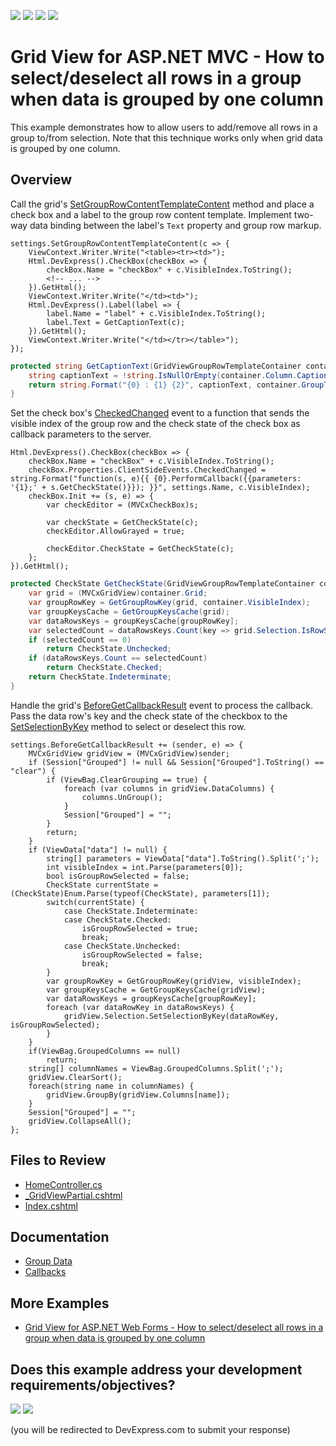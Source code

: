 <!-- default badges list -->
![](https://img.shields.io/endpoint?url=https://codecentral.devexpress.com/api/v1/VersionRange/128550402/24.2.1%2B)
[![](https://img.shields.io/badge/Open_in_DevExpress_Support_Center-FF7200?style=flat-square&logo=DevExpress&logoColor=white)](https://supportcenter.devexpress.com/ticket/details/T362032)
[![](https://img.shields.io/badge/📖_How_to_use_DevExpress_Examples-e9f6fc?style=flat-square)](https://docs.devexpress.com/GeneralInformation/403183)
[![](https://img.shields.io/badge/💬_Leave_Feedback-feecdd?style=flat-square)](#does-this-example-address-your-development-requirementsobjectives)
<!-- default badges end -->
# Grid View for ASP.NET MVC - How to select/deselect all rows in a group when data is grouped by one column

This example demonstrates how to allow users to add/remove all rows in a group to/from selection. Note that this technique works only when grid data is grouped by one column.

## Overview

Call the grid's [SetGroupRowContentTemplateContent](https://docs.devexpress.com/AspNetMvc/DevExpress.Web.Mvc.GridViewSettings.SetGroupRowContentTemplateContent.overloads) method and place a check box and a label to the group row content template. Implement two-way data binding between the label's `Text` property and group row markup.

```cshtml
settings.SetGroupRowContentTemplateContent(c => {
    ViewContext.Writer.Write("<table><tr><td>");
    Html.DevExpress().CheckBox(checkBox => {
        checkBox.Name = "checkBox" + c.VisibleIndex.ToString();
        <!-- ... -->
    }).GetHtml();
    ViewContext.Writer.Write("</td><td>");
    Html.DevExpress().Label(label => {
        label.Name = "label" + c.VisibleIndex.ToString();
        label.Text = GetCaptionText(c);
    }).GetHtml();
    ViewContext.Writer.Write("</td></tr></table>");
});
```

```cs
protected string GetCaptionText(GridViewGroupRowTemplateContainer container) {
    string captionText = !string.IsNullOrEmpty(container.Column.Caption) ? container.Column.Caption : container.Column.FieldName;
    return string.Format("{0} : {1} {2}", captionText, container.GroupText, container.SummaryText);
}
```

Set the check box's [CheckedChanged](https://docs.devexpress.com/AspNet/DevExpress.Web.CheckEditClientSideEvents.CheckedChanged) event to a function that sends the visible index of the group row and the check state of the check box as callback parameters to the server.

```cshtml
Html.DevExpress().CheckBox(checkBox => {
    checkBox.Name = "checkBox" + c.VisibleIndex.ToString();
    checkBox.Properties.ClientSideEvents.CheckedChanged = string.Format("function(s, e){{ {0}.PerformCallback({{parameters: '{1};' + s.GetCheckState()}}); }}", settings.Name, c.VisibleIndex);
    checkBox.Init += (s, e) => {
        var checkEditor = (MVCxCheckBox)s;

        var checkState = GetCheckState(c);
        checkEditor.AllowGrayed = true;

        checkEditor.CheckState = GetCheckState(c);
    };
}).GetHtml();
```

```cs
protected CheckState GetCheckState(GridViewGroupRowTemplateContainer container) {
    var grid = (MVCxGridView)container.Grid;
    var groupRowKey = GetGroupRowKey(grid, container.VisibleIndex);
    var groupKeysCache = GetGroupKeysCache(grid);
    var dataRowsKeys = groupKeysCache[groupRowKey];
    var selectedCount = dataRowsKeys.Count(key => grid.Selection.IsRowSelectedByKey(key));
    if (selectedCount == 0)
        return CheckState.Unchecked;
    if (dataRowsKeys.Count == selectedCount)
        return CheckState.Checked;
    return CheckState.Indeterminate;
}
```

Handle the grid's [BeforeGetCallbackResult](https://docs.devexpress.com/AspNetMvc/DevExpress.Web.Mvc.GridSettingsBase.BeforeGetCallbackResult) event to process the callback. Pass the data row's key and the check state of the checkbox to the [SetSelectionByKey](https://docs.devexpress.com/AspNet/DevExpress.Web.Data.WebDataSelection.SetSelectionByKey(System.Object-System.Boolean)) method to select or deselect this row.

```cshtml
settings.BeforeGetCallbackResult += (sender, e) => {
    MVCxGridView gridView = (MVCxGridView)sender;
    if (Session["Grouped"] != null && Session["Grouped"].ToString() == "clear") {
        if (ViewBag.ClearGrouping == true) {
            foreach (var columns in gridView.DataColumns) {
                columns.UnGroup();
            }
            Session["Grouped"] = "";
        }
        return;
    }
    if (ViewData["data"] != null) {
        string[] parameters = ViewData["data"].ToString().Split(';');
        int visibleIndex = int.Parse(parameters[0]);
        bool isGroupRowSelected = false;
        CheckState currentState = (CheckState)Enum.Parse(typeof(CheckState), parameters[1]);
        switch(currentState) {
            case CheckState.Indeterminate:
            case CheckState.Checked:
                isGroupRowSelected = true;
                break;
            case CheckState.Unchecked:
                isGroupRowSelected = false;
                break;
        }
        var groupRowKey = GetGroupRowKey(gridView, visibleIndex);
        var groupKeysCache = GetGroupKeysCache(gridView);
        var dataRowsKeys = groupKeysCache[groupRowKey];
        foreach (var dataRowKey in dataRowsKeys) {
            gridView.Selection.SetSelectionByKey(dataRowKey, isGroupRowSelected);
        }
    }
    if(ViewBag.GroupedColumns == null)
        return;
    string[] columnNames = ViewBag.GroupedColumns.Split(';');
    gridView.ClearSort();
    foreach(string name in columnNames) {
        gridView.GroupBy(gridView.Columns[name]);
    }
    Session["Grouped"] = "";
    gridView.CollapseAll();
};
```

## Files to Review

* [HomeController.cs](./CS/Controllers/HomeController.cs)
* [_GridViewPartial.cshtml](./CS/Views/Home/_GridViewPartial.cshtml)
* [Index.cshtml](./CS/Views/Home/Index.cshtml)

## Documentation

* [Group Data](https://docs.devexpress.com/AspNet/3715/components/grid-view/concepts/group-data)
* [Callbacks](https://docs.devexpress.com/AspNet/402559/common-concepts/callbacks)

## More Examples

* [Grid View for ASP.NET Web Forms - How to select/deselect all rows in a group when data is grouped by one column](https://github.com/DevExpress-Examples/asp-net-web-forms-gridview-select-deselect-all-rows-in-a-group)
<!-- feedback -->
## Does this example address your development requirements/objectives?

[<img src="https://www.devexpress.com/support/examples/i/yes-button.svg"/>](https://www.devexpress.com/support/examples/survey.xml?utm_source=github&utm_campaign=asp-net-mvc-grid-select-deselect-all-rows-in-a-group&~~~was_helpful=yes) [<img src="https://www.devexpress.com/support/examples/i/no-button.svg"/>](https://www.devexpress.com/support/examples/survey.xml?utm_source=github&utm_campaign=asp-net-mvc-grid-select-deselect-all-rows-in-a-group&~~~was_helpful=no)

(you will be redirected to DevExpress.com to submit your response)
<!-- feedback end -->
